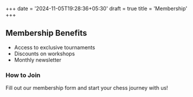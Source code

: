 +++
date = '2024-11-05T19:28:36+05:30'
draft = true
title = 'Membership'
+++

## Membership Benefits

-   Access to exclusive tournaments
-   Discounts on workshops
-   Monthly newsletter

### How to Join

Fill out our membership form and start your chess journey with us!
